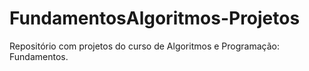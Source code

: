 # FundamentosAlgoritmos-Projetos
Repositório com projetos do curso de Algoritmos e Programação: Fundamentos.
